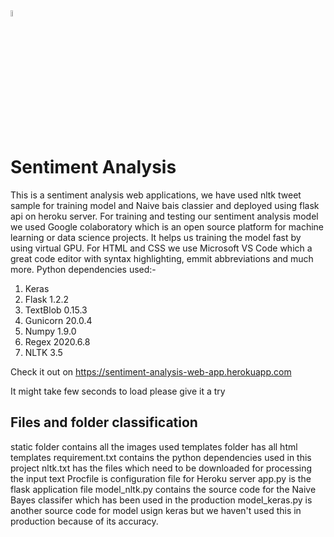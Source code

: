 <img style="width:5%; height:5%;" src="https://github.com/g-paras/sentiment-analysis-api/blob/master/static/icon.png?raw=true">

# Sentiment Analysis
This is a sentiment analysis web applications, we have used nltk tweet sample for training model and Naive bais classier and deployed using flask api on heroku server.
For training and testing our sentiment analysis model we used Google colaboratory which is an open source platform for machine learning or data science projects.
It helps us training the model fast by using virtual GPU.
For HTML and CSS we use Microsoft VS Code which a great code editor with syntax highlighting, emmit abbreviations and much more.
Python dependencies used:-
1. Keras
2. Flask 1.2.2
3. TextBlob 0.15.3
4. Gunicorn 20.0.4
5. Numpy 1.9.0
6. Regex 2020.6.8
7. NLTK 3.5

Check it out on 
https://sentiment-analysis-web-app.herokuapp.com

It might take few seconds to load please give it a try

## Files and folder classification
static folder contains all the images used
templates folder has all html templates
requirement.txt contains the python dependencies used in this project
nltk.txt has the files which need to be downloaded for processing the input text
Procfile is configuration file for Heroku server
app.py is the flask application file
model_nltk.py contains the source code for the Naive Bayes classifer which has been used in the production
model_keras.py is another source code for model usign keras but we haven't used this in production because of its accuracy.